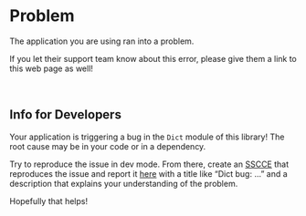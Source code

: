 # Problem

The application you are using ran into a problem.

If you let their support team know about this error, please give them a link to this web page as well!

<br>

## Info for Developers

Your application is triggering a bug in the `Dict` module of this library! The root cause may be in your code or in a dependency.

Try to reproduce the issue in dev mode. From there, create an [SSCCE](http://sscce.org/) that reproduces the issue and report it [here](https://github.com/elm-lang/core/issues) with a title like “Dict bug: ...” and a description that explains your understanding of the problem.

Hopefully that helps!
